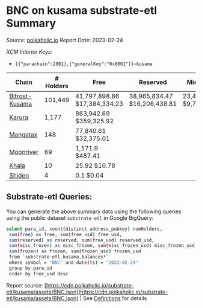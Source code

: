 # BNC on kusama substrate-etl Summary

_Source_: [polkaholic.io](https://polkaholic.io) *Report Date*: 2023-02-24


*XCM Interior Keys*:
* `[{"parachain":2001},{"generalKey":"0x0001"}]~kusama`


| Chain | # Holders | Free | Reserved | Misc Frozen | Frozen | Price | AssetID |
| ----- | --------- | ---- | -------- | ----------- | ------ | ----- | ------- |
| [Bifrost-Kusama](/kusama/2001-bifrost-ksm) | 101,449 | 41,797,898.86 $17,384,334.23 | 38,965,834.47 $16,206,438.81 | 23,496,627.53  $9,772,577.99 | 7,790,471.72 $3,240,166.80 | $0.42 | `{"Token":"BNC"}` |
| [Karura](/kusama/2000-karura) | 1,177 | 863,942.69 $359,325.92 |   |    |   | $0.42 | `{"Token":"BNC"}` |
| [Mangatax](/kusama/2110-mangatax) | 148 | 77,840.61 $32,375.01 |   |    |   | $0.42 | `{"Token":"14"}` |
| [Moonriver](/kusama/2023-moonriver) | 69 | 1,171.9 $487.41 |   |    |   | $0.42 | `{"Token":"319623561105283008236062145480775032445"}` |
| [Khala](/kusama/2004-khala) | 10 | 25.92 $10.78 |   |    |   | $0.42 | `{"Token":"2"}` |
| [Shiden](/kusama/2007-shiden) | 4 | 0.1 $0.04 |   |    |   | $0.42 | `{"Token":"18446744073709551627"}` |

## Substrate-etl Queries:
You can generate the above summary data using the following queries using the public dataset `substrate-etl` in Google BigQuery:
```bash
select para_id, count(distinct address_pubkey) numHolders, 
 sum(free) as free, sum(free_usd) free_usd,
 sum(reserved) as reserved, sum(free_usd) reserved_usd,
 sum(misc_frozen) as misc_frozen, sum(misc_frozen_usd) misc_frozen_usd,
 sum(frozen) as frozen, sum(frozen_usd) frozen_usd
 from `substrate-etl.kusama.balances*` 
 where symbol = "BNC" and date(ts) = "2023-02-24"
 group by para_id
 order by free_usd desc
```


Report source: [https://cdn.polkaholic.io/substrate-etl/kusama/assets/BNC.json](https://cdn.polkaholic.io/substrate-etl/kusama/assets/BNC.json) | See [Definitions](/DEFINITIONS.md) for details
